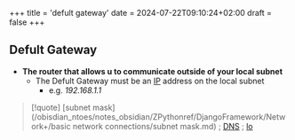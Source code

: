 +++
title = 'defult gateway'
date = 2024-07-22T09:10:24+02:00
draft = false
+++

## Defult Gateway
- **The router that allows u to communicate outside of your local subnet**
	- The Defult Gateway must be an [IP](/obisdian_ntoes/notes_obsidian/ZPythonref/DjangoFramework/Network+/Ref_OSI/IP.md) address on the local subnet 
		- e.g. *192.168.1.1*



>[!quote] [subnet mask](/obisdian_ntoes/notes_obsidian/ZPythonref/DjangoFramework/Network+/basic network connections/subnet mask.md) ; [DNS](/obisdian_ntoes/notes_obsidian/ZPythonref/DjangoFramework/Network+/Phisicall/DNS.md) ; [lo](/obisdian_ntoes/notes_obsidian/Penetration/lo.md)